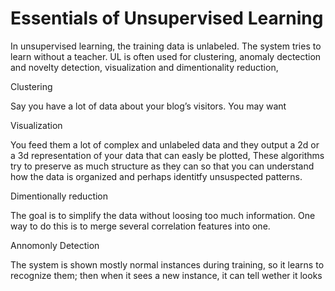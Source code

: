 <h1>Essentials of Unsupervised Learning</h1>

In unsupervised learning, the training data is unlabeled. The system tries to learn without a teacher. UL  is often used for clustering, anomaly dectection and novelty detection, visualization and dimentionality reduction, 

Clustering

Say you have a lot of data about your blog’s visitors. You may want

Visualization 

You feed them a lot of complex and unlabeled data and they output a 2d or a 3d representation of your data that can easly be plotted, These algorithms try to preserve as much structure as they can so that you can understand how the data is organized and perhaps identitfy unsuspected patterns. 

Dimentionally reduction

The goal is to simplify the data without loosing too much information. One way to do this is to merge several correlation features into one.  

Annomonly Detection

The system is shown mostly normal instances during training, so it learns to recognize them; then when it sees a new instance, it can tell wether it looks
